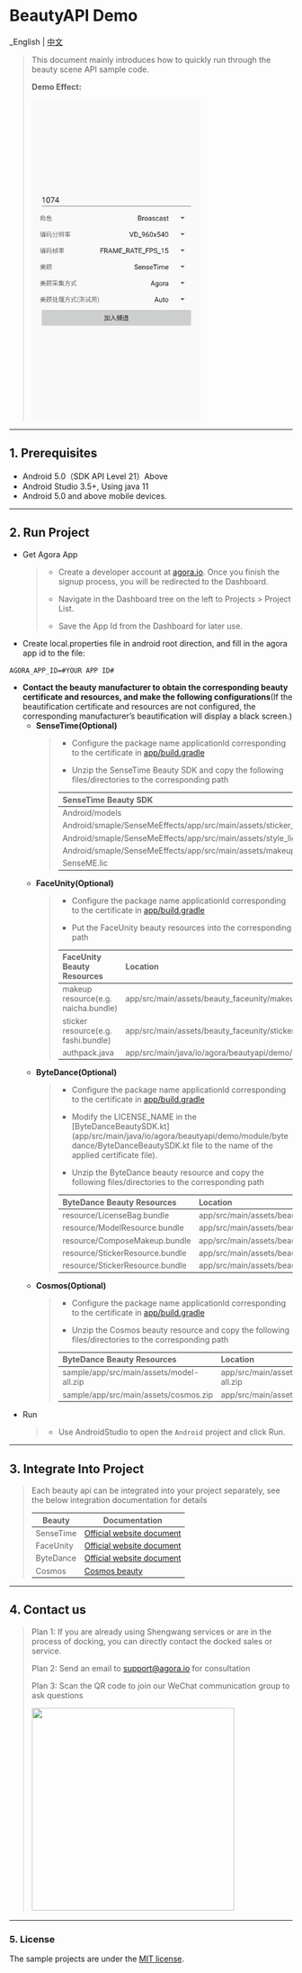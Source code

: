 # BeautyAPI Demo

_English | [中文](README.zh.md)

> This document mainly introduces how to quickly run through the beauty scene API sample code.
> 
> **Demo Effect:**
>
> <img src="imgs/app_page_launch.png" width="300" />
---

## 1. Prerequisites

- Android 5.0（SDK API Level 21）Above
- Android Studio 3.5+, Using java 11
- Android 5.0 and above mobile devices.

---

## 2. Run Project
- Get Agora App
   > - Create a developer account at [agora.io](https://www.agora.io/en/). Once you finish the signup process, you will be redirected to the Dashboard.
   >
   > - Navigate in the Dashboard tree on the left to Projects > Project List.
   > 
   > - Save the App Id from the Dashboard for later use.

- Create local.properties file in android root direction, and fill in the agora app id to the file:

```xml
AGORA_APP_ID=#YOUR APP ID#
```

- **Contact the beauty manufacturer to obtain the corresponding beauty certificate and resources, and make the following configurations**(If the beautification certificate and resources are not configured, the corresponding manufacturer’s beautification will display a black screen.)
   - **SenseTime(Optional)**
      > - Configure the package name applicationId corresponding to the certificate in [app/build.gradle](app/build.gradle)
      >
      > - Unzip the SenseTime Beauty SDK and copy the following files/directories to the corresponding path
      >
      > | SenseTime Beauty SDK                                                 | Location                                                 |
      > |----------------------------------------------------------------------|----------------------------------------------------------|
      > | Android/models                                                       | app/src/main/assets/beauty_sensetime/models              |
      > | Android/smaple/SenseMeEffects/app/src/main/assets/sticker_face_shape | app/src/main/assets/beauty_sensetime/sticker_face_shape  |
      > | Android/smaple/SenseMeEffects/app/src/main/assets/style_lightly      | app/src/main/assets/beauty_sensetime/style_lightly       |
      > | Android/smaple/SenseMeEffects/app/src/main/assets/makeup_lip         | app/src/main/assets/beauty_sensetime/makeup_lip          |
      > | SenseME.lic                                                          | app/src/main/assets/beauty_sensetime/license/SenseME.lic |
   - **FaceUnity(Optional)**
      > - Configure the package name applicationId corresponding to the certificate in [app/build.gradle](app/build.gradle)
      > 
      > - Put the FaceUnity beauty resources into the corresponding path
      >
      > | FaceUnity Beauty Resources          | Location                                                                  |
      > |-------------------------------------|---------------------------------------------------------------------------|
      > | makeup resource(e.g. naicha.bundle) | app/src/main/assets/beauty_faceunity/makeup                               |
      > | sticker resource(e.g. fashi.bundle) | app/src/main/assets/beauty_faceunity/sticker                              |
      > | authpack.java                       | app/src/main/java/io/agora/beautyapi/demo/module/faceunity/authpack.java  |
   - **ByteDance(Optional)**
      > - Configure the package name applicationId corresponding to the certificate in [app/build.gradle](app/build.gradle)
      >
      > - Modify the LICENSE_NAME in the [ByteDanceBeautySDK.kt](app/src/main/java/io/agora/beautyapi/demo/module/bytedance/ByteDanceBeautySDK.kt file to the name of the applied certificate file).
      >
      > - Unzip the ByteDance beauty resource and copy the following files/directories to the corresponding path
      >
      > | ByteDance Beauty Resources      | Location                             |
      > |---------------------------------|--------------------------------------|
      > | resource/LicenseBag.bundle      | app/src/main/assets/beauty_bytedance |
      > | resource/ModelResource.bundle   | app/src/main/assets/beauty_bytedance |
      > | resource/ComposeMakeup.bundle   | app/src/main/assets/beauty_bytedance |
      > | resource/StickerResource.bundle | app/src/main/assets/beauty_bytedance |
      > | resource/StickerResource.bundle | app/src/main/assets/beauty_bytedance |
   - **Cosmos(Optional)**
      > - Configure the package name applicationId corresponding to the certificate in [app/build.gradle](app/build.gradle)
      >
      > - Unzip the Cosmos beauty resource and copy the following files/directories to the corresponding path
      >
      > | ByteDance Beauty Resources                | Location                                         |
      > |-------------------------------------------|--------------------------------------------------|
      > | sample/app/src/main/assets/model-all.zip  | app/src/main/assets/beauty_cosmos/model-all.zip  |
      > | sample/app/src/main/assets/cosmos.zip     | app/src/main/assets/beauty_cosmos/cosmos.zip     |
- Run
   > - Use AndroidStudio to open the `Android` project and click Run.

---

## 3. Integrate Into Project

> Each beauty api can be integrated into your project separately, see the below integration documentation for details
> 
> | Beauty    | Documentation                                                                                                        |
> |----------------------------------------------------------------------------------------------------------------------| ------------------------------------------------------------ |
> | SenseTime | [Official website document](https://doc.shengwang.cn/doc/showroom/android/advanced-features/beauty/sensetime/integrate) |
> | FaceUnity | [Official website document](https://doc.shengwang.cn/doc/showroom/android/advanced-features/beauty/faceunity/integrate) |
> | ByteDance | [Official website document](https://doc.shengwang.cn/doc/showroom/android/advanced-features/beauty/bytedance/integrate) |
> | Cosmos    | [Cosmos beauty](./lib_cosmos/README.md)                                                                              |

---

## 4. Contact us

> Plan 1: If you are already using Shengwang services or are in the process of docking, you can directly contact the docked sales or service.
>
> Plan 2: Send an email to [support@agora.io](mailto:support@agora.io) for consultation
>
> Plan 3: Scan the QR code to join our WeChat communication group to ask questions
>
> <img src="https://download.agora.io/demo/release/SDHY_QA.jpg" width="360" height="360">
---

### 5. License

The sample projects are under the [MIT license](../LICENSE).

